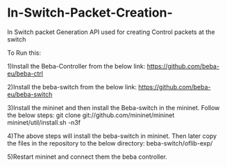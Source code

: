 # In-Switch-Packet-Creation-
In Switch packet Generation API used for creating Control packets at the switch

To Run this:

1)Install the Beba-Controller from the below link:
https://github.com/beba-eu/beba-ctrl

2)Install the beba-switch from the below link:
https://github.com/beba-eu/beba-switch

3)Install the mininet and then install the Beba-switch in the mininet. Follow the below steps:
 git clone git://github.com/mininet/mininet
  mininet/util/install.sh -n3f 

4)The above steps will install the beba-switch in mininet. Then later copy the files in the repository to the below directory:
beba-switch/oflib-exp/

5)Restart mininet and connect them the beba controller.

